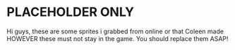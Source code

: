 # PLACEHOLDER ONLY
Hi guys, these are some sprites i grabbed from online or that Coleen made HOWEVER these must not stay in the game.
You should replace them ASAP!